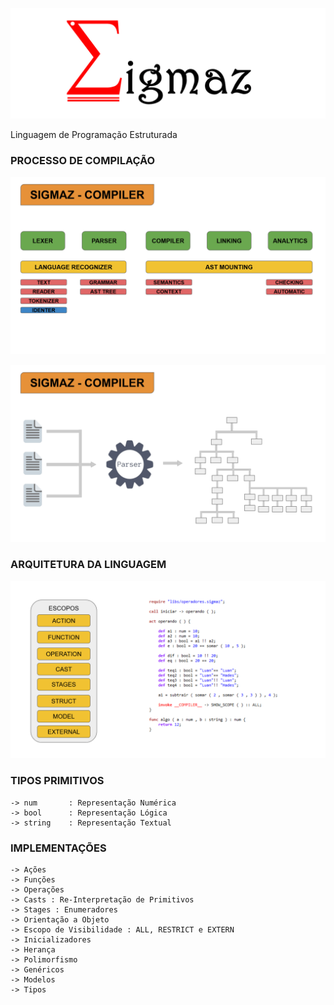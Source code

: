 
 
![Sigmaz](https://raw.githubusercontent.com/luandkg/Sigmaz/master/res/imagens/logo.png)

  Linguagem de Programação Estruturada

### PROCESSO DE COMPILAÇÃO

![Sigmaz](https://raw.githubusercontent.com/luandkg/Sigmaz/master/res/imagens/sigmaz_02.png)

![Sigmaz](https://raw.githubusercontent.com/luandkg/Sigmaz/master/res/imagens/sigmaz_03.png)

### ARQUITETURA DA LINGUAGEM

![Sigmaz](https://raw.githubusercontent.com/luandkg/Sigmaz/master/res/imagens/sigmaz_01.png)

    
 ### TIPOS PRIMITIVOS
 
    -> num       : Representação Numérica
    -> bool      : Representação Lógica
    -> string    : Representação Textual
    
    
 ### IMPLEMENTAÇÕES
 
    -> Ações
    -> Funções
    -> Operações
    -> Casts : Re-Interpretação de Primitivos
    -> Stages : Enumeradores
    -> Orientação a Objeto
    -> Escopo de Visibilidade : ALL, RESTRICT e EXTERN
    -> Inicializadores
    -> Herança
    -> Polimorfismo
    -> Genéricos
    -> Modelos
    -> Tipos
